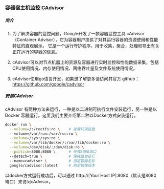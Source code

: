 <!--
 * @Description:
 * @Author: 焦国峰
 * @Github: https://github.com/clement-jiao
 * @Date: 2020-11-30 14:00:09
 * @LastEditors: clement-jiao
 * @LastEditTime: 2020-11-30 14:34:22
-->

### 容器宿主机监控 CAdvisor
##### 简介
1. 为了解决容器的监控问题，Google开发了一款容器监控工具 cAdvisor（Container Advisor），它为容器用户提供了对其运行容器的资源使用和性能特征的直观展示。 它是一个运行守护程序，用于收集，聚合，处理和导出有关正在运行的容器的信息。

2. cAdvisor可以对节点机器上的资源及容器进行实时监控和性能数据采集，包括CPU使用情况、内存使用情况、网络吞吐量及文件系统使用情况。

3. cAdvisor使用go语言开发，如果想了解更多请访问其官方 github：https://github.com/google/cadvisor

##### 安装CAdvisor
cAdvisor 有两种方法来运行，一种是以二进制可执行文件安装运行，另一种是以 Docker 容器运行。这里我们主要介绍第二种以Docker方式安装运行。
```bash
docker run \
  --volume=/:/rootfs:ro \    # 挂载只读磁盘
  --volume=/var/run:/var/run:rw \
  --volume=/sys:/sys:ro \
  --volume=/var/lib/docker/:/var/lib/docker:ro \
  --volume=/dev/disk/:/dev/disk:ro \
  --publish=8080:8080 \      # 开放8080端口
  --detach=true \            # 保持后台运行
  --name=cadvisor \          # 指定容器名称
  google/cadvisor:latest     # 指定镜像版本
```
以docker方式运行成功后，可以通过 http://[Your Host IP]:8080（默认是8080端口）来访问cAdvisor。
